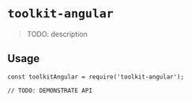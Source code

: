 # `toolkit-angular`

> TODO: description

## Usage

```
const toolkitAngular = require('toolkit-angular');

// TODO: DEMONSTRATE API
```
